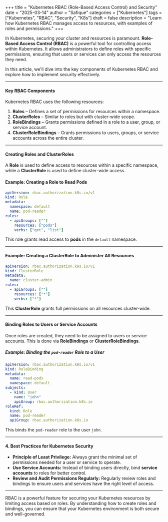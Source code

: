 +++
title = "Kubernetes RBAC (Role-Based Access Control) and Security"
date = "2025-03-14"
author = "Safique"
categories = ["Kubernetes"]
tags = ["Kubernetes", "RBAC", "Security", "K8s"]
draft = false
description = "Learn how Kubernetes RBAC manages access to resources, with examples of roles and permissions."
+++

In Kubernetes, securing your cluster and resources is paramount. **Role-Based Access Control (RBAC)** is a powerful tool for controlling access within Kubernetes. It allows administrators to define roles with specific permissions, ensuring that users or services can only access the resources they need.  

In this article, we'll dive into the key components of Kubernetes RBAC and explore how to implement security effectively.

---

#### Key RBAC Components

Kubernetes RBAC uses the following resources:  
1. **Roles** – Defines a set of permissions for resources within a namespace.  
2. **ClusterRoles** – Similar to roles but with cluster-wide scope.  
3. **RoleBindings** – Grants permissions defined in a role to a user, group, or service account.  
4. **ClusterRoleBindings** – Grants permissions to users, groups, or service accounts across the entire cluster.

---

#### Creating Roles and ClusterRoles

A **Role** is used to define access to resources within a specific namespace, while a **ClusterRole** is used to define cluster-wide access.

#### Example: Creating a Role to Read Pods
```yaml
apiVersion: rbac.authorization.k8s.io/v1
kind: Role
metadata:
  namespace: default
  name: pod-reader
rules:
  - apiGroups: [""]
    resources: ["pods"]
    verbs: ["get", "list"]
```

This role grants read access to **pods** in the `default` namespace.

---

#### Example: Creating a ClusterRole to Administer All Resources
```yaml
apiVersion: rbac.authorization.k8s.io/v1
kind: ClusterRole
metadata:
  name: cluster-admin
rules:
  - apiGroups: [""]
    resources: ["*"]
    verbs: ["*"]
```

This **ClusterRole** grants full permissions on all resources cluster-wide.

---

#### Binding Roles to Users or Service Accounts

Once roles are created, they need to be assigned to users or service accounts. This is done via **RoleBindings** or **ClusterRoleBindings**.

##### Example: Binding the `pod-reader` Role to a User
```yaml
apiVersion: rbac.authorization.k8s.io/v1
kind: RoleBinding
metadata:
  name: read-pods
  namespace: default
subjects:
  - kind: User
    name: "john"
    apiGroup: rbac.authorization.k8s.io
roleRef:
  kind: Role
  name: pod-reader
  apiGroup: rbac.authorization.k8s.io
```

This binds the `pod-reader` role to the user `john`.

---

#### 4. Best Practices for Kubernetes Security

- **Principle of Least Privilege:** Always grant the minimal set of permissions needed for a user or service to operate.  
- **Use Service Accounts:** Instead of binding users directly, bind **service accounts** to roles for better control.  
- **Review and Audit Permissions Regularly:** Regularly review roles and bindings to ensure users and services have the right level of access.

---

RBAC is a powerful feature for securing your Kubernetes resources by limiting access based on roles. By understanding how to create roles and bindings, you can ensure that your Kubernetes environment is both secure and well-governed.
